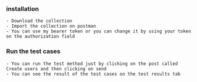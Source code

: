 ### installation
	- Download the collection
	- Import the collection on postman 
	- You can use my bearer token or you can change it by using your token on the authorization field 
### Run the test cases
	- You can run the test method just by clicking on the post called Create users and then clicking on send
	- You can see the result of the test cases on the test results tab
